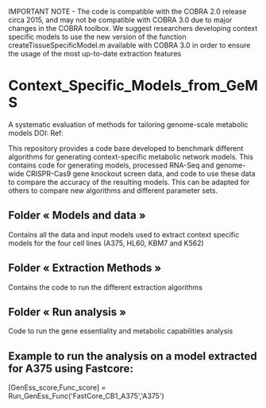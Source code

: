 IMPORTANT NOTE - The code is compatible with the COBRA 2.0 release circa 2015, and may not be compatible with COBRA 3.0 due to major changes in the COBRA toolbox.
We suggest researchers developing context specific models to use the new version of the function createTissueSpecificModel.m available with COBRA 3.0 in order to ensure the usage of the most up-to-date extraction features

# Context_Specific_Models_from_GeMS
A systematic evaluation of methods for tailoring genome-scale metabolic models
DOI: Ref:

This repository provides a code base developed to benchmark different algorithms for generating context-specific metabolic network models. This contains code for generating models, processed RNA-Seq and genome-wide CRISPR-Cas9 gene knockout screen data, and code to use these data to compare the accuracy of the resulting models. This can be adapted for others to compare new algorithms and different parameter sets.


## Folder « Models and data »
Contains all the data and input models used to extract context specific models for the four cell lines (A375, HL60, KBM7 and K562)

## Folder « Extraction Methods »
Contains the code to run the different extraction algorithms

## Folder « Run analysis »
Code to run the gene essentiality and metabolic capabilities analysis

## Example to run the analysis on a model extracted for A375 using Fastcore:
[GenEss_score,Func_score] = Run_GenEss_Func('FastCore_CB1_A375','A375')
